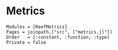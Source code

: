  # Metrics

```@autodocs
Modules = [ReefMetrics]
Pages = joinpath.("src", ["metrics.jl"])
Order   = [:constant, :function, :type]
Private = false
```
